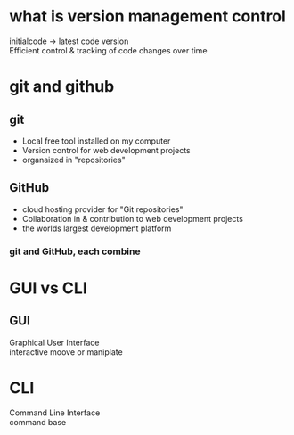 # what is version management control
initialcode -> latest code version  
Efficient control & tracking of code changes over time

# git and github
## git
- Local free tool installed on my computer
- Version control for web development projects
- organaized in "repositories"

## GitHub
- cloud hosting provider for "Git repositories"
- Collaboration in & contribution to web development projects
- the worlds largest development platform

### git and GitHub, each combine

# GUI vs CLI
## GUI
Graphical User Interface  
interactive moove or maniplate

# CLI
Command Line Interface  
command base
